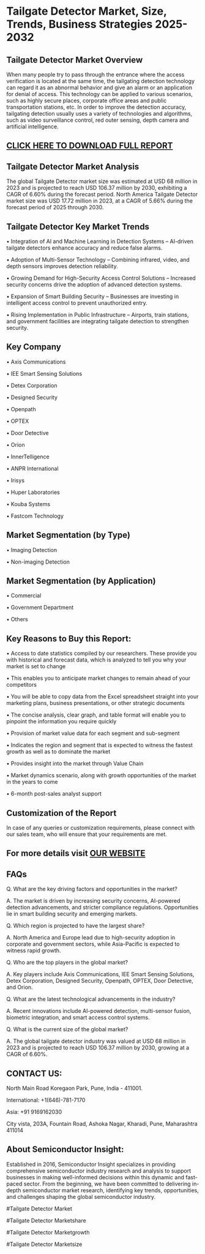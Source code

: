 Tailgate Detector Market, Size, Trends, Business Strategies 2025-2032
=
Tailgate Detector Market Overview
-
When many people try to pass through the entrance where the access verification is located at the same time, the tailgating detection technology can regard it as an abnormal behavior and give an alarm or an application for denial of access. This technology can be applied to various scenarios, such as highly secure places, corporate office areas and public transportation stations, etc. In order to improve the detection accuracy, tailgating detection usually uses a variety of technologies and algorithms, such as video surveillance control, red outer sensing, depth camera and artificial intelligence.

[CLICK HERE TO DOWNLOAD FULL REPORT](https://semiconductorinsight.com/report/tailgate-detector-market/)
-
Tailgate Detector Market Analysis
-
The global Tailgate Detector market size was estimated at USD 68 million in 2023 and is projected to reach USD 106.37 million by 2030, exhibiting a CAGR of 6.60% during the forecast period.
North America Tailgate Detector market size was USD 17.72 million in 2023, at a CAGR of 5.66% during the forecast period of 2025 through 2030.

Tailgate Detector Key Market Trends
-
•	Integration of AI and Machine Learning in Detection Systems – AI-driven tailgate detectors enhance accuracy and reduce false alarms.

•	Adoption of Multi-Sensor Technology – Combining infrared, video, and depth sensors improves detection reliability.

•	Growing Demand for High-Security Access Control Solutions – Increased security concerns drive the adoption of advanced detection systems.

•	Expansion of Smart Building Security – Businesses are investing in intelligent access control to prevent unauthorized entry.

•	Rising Implementation in Public Infrastructure – Airports, train stations, and government facilities are integrating tailgate detection to strengthen security.

Key Company
-
•	Axis Communications

•	IEE Smart Sensing Solutions

•	Detex Corporation

•	Designed Security

•	Openpath

•	OPTEX

•	Door Detective

•	Orion

•	InnerTelligence

•	ANPR International

•	Irisys

•	Huper Laboratories

•	Kouba Systems

•	Fastcom Technology

Market Segmentation (by Type)
-
•	Imaging Detection

•	Non-imaging Detection

Market Segmentation (by Application)
-
•	Commercial

•	Government Department

•	Others

Key Reasons to Buy this Report:
-
•	Access to date statistics compiled by our researchers. These provide you with historical and forecast data, which is analyzed to tell you why your market is set to change

•	This enables you to anticipate market changes to remain ahead of your competitors

•	You will be able to copy data from the Excel spreadsheet straight into your marketing plans, business presentations, or other strategic documents

•	The concise analysis, clear graph, and table format will enable you to pinpoint the information you require quickly

•	Provision of market value data for each segment and sub-segment

•	Indicates the region and segment that is expected to witness the fastest growth as well as to dominate the market

•	Provides insight into the market through Value Chain

•	Market dynamics scenario, along with growth opportunities of the market in the years to come

•	6-month post-sales analyst support

Customization of the Report
-
In case of any queries or customization requirements, please connect with our sales team, who will ensure that your requirements are met.

For more details visit [OUR WEBSITE](https://semiconductorinsight.com/report/tailgate-detector-market/)
-
FAQs
-
Q. What are the key driving factors and opportunities in the market?

A. The market is driven by increasing security concerns, AI-powered detection advancements, and stricter compliance regulations. Opportunities lie in smart building security and emerging markets.

Q. Which region is projected to have the largest share?

A. North America and Europe lead due to high-security adoption in corporate and government sectors, while Asia-Pacific is expected to witness rapid growth.

Q. Who are the top players in the global market?

A. Key players include Axis Communications, IEE Smart Sensing Solutions, Detex Corporation, Designed Security, Openpath, OPTEX, Door Detective, and Orion.

Q. What are the latest technological advancements in the industry?

A. Recent innovations include AI-powered detection, multi-sensor fusion, biometric integration, and smart access control systems.

Q. What is the current size of the global market?

A. The global tailgate detector industry was valued at USD 68 million in 2023 and is projected to reach USD 106.37 million by 2030, growing at a CAGR of 6.60%.

CONTACT US:
-
North Main Road Koregaon Park, Pune, India - 411001.

International: +1(646)-781-7170

Asia: +91 9169162030

City vista, 203A, Fountain Road, Ashoka Nagar, Kharadi, Pune, Maharashtra 411014

About Semiconductor Insight:
-
Established in 2016, Semiconductor Insight specializes in providing comprehensive semiconductor industry research and analysis to support businesses in making well-informed decisions within this dynamic and fast-paced sector. From the beginning, we have been committed to delivering in-depth semiconductor market research, identifying key trends, opportunities, and challenges shaping the global semiconductor industry.

#Tailgate Detector Market

#Tailgate Detector Marketshare

#Tailgate Detector Marketgrowth

#Tailgate Detector Marketsize


	
